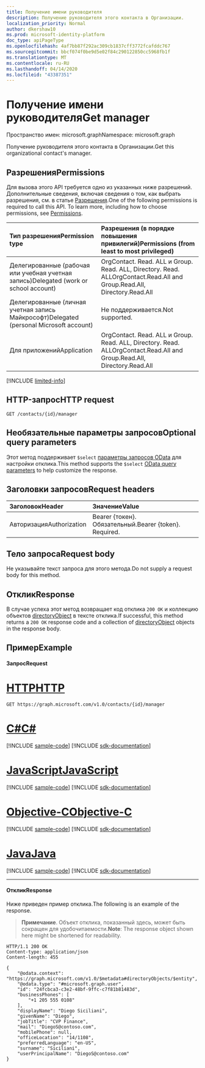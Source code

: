 ```yaml
---
title: Получение имени руководителя
description: Получение руководителя этого контакта в Организации.
localization_priority: Normal
author: dkershaw10
ms.prod: microsoft-identity-platform
doc_type: apiPageType
ms.openlocfilehash: 4af7bb87f292ac309cb1837cff3772fcafddc767
ms.sourcegitcommit: bbcf074f0be9d5e02f84c290122850cc5968fb1f
ms.translationtype: MT
ms.contentlocale: ru-RU
ms.lasthandoff: 04/14/2020
ms.locfileid: "43387351"
---
```

# <a name="get-manager"></a><span data-ttu-id="36223-103">Получение имени руководителя</span><span class="sxs-lookup"><span data-stu-id="36223-103">Get manager</span></span>

<span data-ttu-id="36223-104">Пространство имен: microsoft.graph</span><span class="sxs-lookup"><span data-stu-id="36223-104">Namespace: microsoft.graph</span></span>

<span data-ttu-id="36223-105">Получение руководителя этого контакта в Организации.</span><span class="sxs-lookup"><span data-stu-id="36223-105">Get this organizational contact's manager.</span></span>

## <a name="permissions"></a><span data-ttu-id="36223-106">Разрешения</span><span class="sxs-lookup"><span data-stu-id="36223-106">Permissions</span></span>
<span data-ttu-id="36223-p101">Для вызова этого API требуется одно из указанных ниже разрешений. Дополнительные сведения, включая сведения о том, как выбрать разрешения, см. в статье [Разрешения](/graph/permissions-reference).</span><span class="sxs-lookup"><span data-stu-id="36223-p101">One of the following permissions is required to call this API. To learn more, including how to choose permissions, see [Permissions](/graph/permissions-reference).</span></span>

|<span data-ttu-id="36223-109">Тип разрешения</span><span class="sxs-lookup"><span data-stu-id="36223-109">Permission type</span></span>      | <span data-ttu-id="36223-110">Разрешения (в порядке повышения привилегий)</span><span class="sxs-lookup"><span data-stu-id="36223-110">Permissions (from least to most privileged)</span></span>              |
|:--------------------|:---------------------------------------------------------|
|<span data-ttu-id="36223-111">Делегированные (рабочая или учебная учетная запись)</span><span class="sxs-lookup"><span data-stu-id="36223-111">Delegated (work or school account)</span></span> | <span data-ttu-id="36223-112">OrgContact. Read. ALL и Group. Read. ALL, Directory. Read. ALL</span><span class="sxs-lookup"><span data-stu-id="36223-112">OrgContact.Read.All and Group.Read.All, Directory.Read.All</span></span>   |
|<span data-ttu-id="36223-113">Делегированные (личная учетная запись Майкрософт)</span><span class="sxs-lookup"><span data-stu-id="36223-113">Delegated (personal Microsoft account)</span></span> | <span data-ttu-id="36223-114">Не поддерживается.</span><span class="sxs-lookup"><span data-stu-id="36223-114">Not supported.</span></span>    |
|<span data-ttu-id="36223-115">Для приложений</span><span class="sxs-lookup"><span data-stu-id="36223-115">Application</span></span> | <span data-ttu-id="36223-116">OrgContact. Read. ALL и Group. Read. ALL, Directory. Read. ALL</span><span class="sxs-lookup"><span data-stu-id="36223-116">OrgContact.Read.All and Group.Read.All, Directory.Read.All</span></span> |

[!INCLUDE [limited-info](../../includes/limited-info.md)]

## <a name="http-request"></a><span data-ttu-id="36223-117">HTTP-запрос</span><span class="sxs-lookup"><span data-stu-id="36223-117">HTTP request</span></span>

<!-- { "blockType": "ignored" } -->

```http
GET /contacts/{id}/manager
```

## <a name="optional-query-parameters"></a><span data-ttu-id="36223-118">Необязательные параметры запросов</span><span class="sxs-lookup"><span data-stu-id="36223-118">Optional query parameters</span></span>
<span data-ttu-id="36223-119">Этот метод поддерживает `$select` [параметры запросов OData](/graph/query-parameters) для настройки отклика.</span><span class="sxs-lookup"><span data-stu-id="36223-119">This method supports the `$select` [OData query parameters](/graph/query-parameters) to help customize the response.</span></span>

## <a name="request-headers"></a><span data-ttu-id="36223-120">Заголовки запросов</span><span class="sxs-lookup"><span data-stu-id="36223-120">Request headers</span></span>
| <span data-ttu-id="36223-121">Заголовок</span><span class="sxs-lookup"><span data-stu-id="36223-121">Header</span></span>       | <span data-ttu-id="36223-122">Значение</span><span class="sxs-lookup"><span data-stu-id="36223-122">Value</span></span> |
|:-----------|:----------|
| <span data-ttu-id="36223-123">Авторизация</span><span class="sxs-lookup"><span data-stu-id="36223-123">Authorization</span></span>  | <span data-ttu-id="36223-p102">Bearer {токен}. Обязательный.</span><span class="sxs-lookup"><span data-stu-id="36223-p102">Bearer {token}. Required.</span></span> |

## <a name="request-body"></a><span data-ttu-id="36223-126">Тело запроса</span><span class="sxs-lookup"><span data-stu-id="36223-126">Request body</span></span>
<span data-ttu-id="36223-127">Не указывайте текст запроса для этого метода.</span><span class="sxs-lookup"><span data-stu-id="36223-127">Do not supply a request body for this method.</span></span>

## <a name="response"></a><span data-ttu-id="36223-128">Отклик</span><span class="sxs-lookup"><span data-stu-id="36223-128">Response</span></span>

<span data-ttu-id="36223-129">В случае успеха этот метод возвращает код отклика `200 OK` и коллекцию объектов [directoryObject](../resources/directoryobject.md) в тексте отклика.</span><span class="sxs-lookup"><span data-stu-id="36223-129">If successful, this method returns a `200 OK` response code and a collection of [directoryObject](../resources/directoryobject.md) objects in the response body.</span></span>
## <a name="example"></a><span data-ttu-id="36223-130">Пример</span><span class="sxs-lookup"><span data-stu-id="36223-130">Example</span></span>

#### <a name="request"></a><span data-ttu-id="36223-131">Запрос</span><span class="sxs-lookup"><span data-stu-id="36223-131">Request</span></span>


# <a name="http"></a>[<span data-ttu-id="36223-132">HTTP</span><span class="sxs-lookup"><span data-stu-id="36223-132">HTTP</span></span>](#tab/http)
<!-- {
  "blockType": "request",
  "name": "get_manager"
}-->

```msgraph-interactive
GET https://graph.microsoft.com/v1.0/contacts/{id}/manager
```
# <a name="c"></a>[<span data-ttu-id="36223-133">C#</span><span class="sxs-lookup"><span data-stu-id="36223-133">C#</span></span>](#tab/csharp)
[!INCLUDE [sample-code](../includes/snippets/csharp/get-manager-csharp-snippets.md)]
[!INCLUDE [sdk-documentation](../includes/snippets/snippets-sdk-documentation-link.md)]

# <a name="javascript"></a>[<span data-ttu-id="36223-134">JavaScript</span><span class="sxs-lookup"><span data-stu-id="36223-134">JavaScript</span></span>](#tab/javascript)
[!INCLUDE [sample-code](../includes/snippets/javascript/get-manager-javascript-snippets.md)]
[!INCLUDE [sdk-documentation](../includes/snippets/snippets-sdk-documentation-link.md)]

# <a name="objective-c"></a>[<span data-ttu-id="36223-135">Objective-C</span><span class="sxs-lookup"><span data-stu-id="36223-135">Objective-C</span></span>](#tab/objc)
[!INCLUDE [sample-code](../includes/snippets/objc/get-manager-objc-snippets.md)]
[!INCLUDE [sdk-documentation](../includes/snippets/snippets-sdk-documentation-link.md)]

# <a name="java"></a>[<span data-ttu-id="36223-136">Java</span><span class="sxs-lookup"><span data-stu-id="36223-136">Java</span></span>](#tab/java)
[!INCLUDE [sample-code](../includes/snippets/java/get-manager-java-snippets.md)]
[!INCLUDE [sdk-documentation](../includes/snippets/snippets-sdk-documentation-link.md)]

---


#### <a name="response"></a><span data-ttu-id="36223-137">Отклик</span><span class="sxs-lookup"><span data-stu-id="36223-137">Response</span></span>
<span data-ttu-id="36223-138">Ниже приведен пример отклика.</span><span class="sxs-lookup"><span data-stu-id="36223-138">The following is an example of the response.</span></span>
><span data-ttu-id="36223-139">**Примечание**. Объект отклика, показанный здесь, может быть сокращен для удобочитаемости.</span><span class="sxs-lookup"><span data-stu-id="36223-139">**Note**: The response object shown here might be shortened for readability.</span></span> 
<!-- {
  "blockType": "response",
  "truncated": true,
  "@odata.type": "microsoft.graph.directoryObject",
  "isCollection": false
} -->

```http
HTTP/1.1 200 OK
Content-type: application/json
Content-length: 455

{
    "@odata.context": "https://graph.microsoft.com/v1.0/$metadata#directoryObjects/$entity",
    "@odata.type": "#microsoft.graph.user",
    "id": "24fcbca3-c3e2-48bf-9ffc-c7f81b81483d",
    "businessPhones": [
        "+1 205 555 0108"
    ],
    "displayName": "Diego Siciliani",
    "givenName": "Diego",
    "jobTitle": "CVP Finance",
    "mail": "DiegoS@contoso.com",
    "mobilePhone": null,
    "officeLocation": "14/1108",
    "preferredLanguage": "en-US",
    "surname": "Siciliani",
    "userPrincipalName": "DiegoS@contoso.com"
}
```

<!-- uuid: 8fcb5dbc-d5aa-4681-8e31-b001d5168d79
2015-10-25 14:57:30 UTC -->
<!--
{
  "type": "#page.annotation",
  "description": "Get manager",
  "keywords": "",
  "section": "documentation",
  "tocPath": "",
  "suppressions": [
  ]
}
-->
